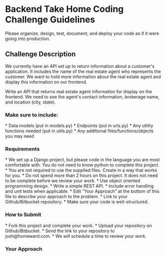 <h1>Backend Take Home Coding Challenge Guidelines</h1>

Please organize, design, test, document, and deploy your code as if it were going into production.

<h2>Challenge Description</h2>

We currently have an API set up to return information about a customer's application. It includes the name of
the real estate agent who represents the customer. We want to hold more information about the real estate agent and
display this information on our frontend.

Write an API that returns real estate agent information for display on the frontend. We need to see the agent's contact
information, brokerage name, and location (city, state).

<h3>Make sure to include:</h3>
* Data models (put in models.py)
* Endpoints (put in urls.py)
* Any utility functions needed (put in utils.py)
* Any additional files/functions/objects you may need

<h3>Requirements</h3>
* We set up a Django project, but please code in the language you are most comfortable with. You do not need to know
  python to complete this project.
* You are not required to use the supplied files. Create in a way that works for you.
* Do not spend more than 2 hours on this project. It does not need to be complete before we review your work.
* Use object oriented programming design.
* Write a simple REST API.
* Include error handling and unit tests when applicable.
* Edit "Your Approach" at the bottom of this file to describe your approach to the problem.
* Link to your Github/Bitbucket repository.
* Make sure your code is well-structured.

<h3>How to Submit</h3>
* Fork this project and complete your work.
* Upload your repository on Github/Bitbucket.
* Send the link to your repository to josh@homeward.com.
* We will schedule a time to review your work.

<h3>Your Approach</h3>
